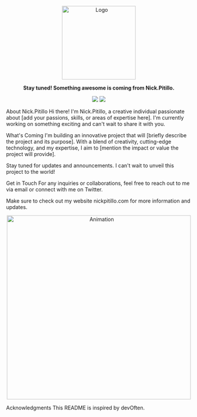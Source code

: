 <p align="center">
  <img src="https://your-image-url.com" alt="Logo" width="200">
</p>
<p align="center">
  <strong>Stay tuned! Something awesome is coming from Nick.Pitillo.</strong>
</p>
<p align="center">
  <a href="mailto:your-email@example.com" target="_blank"><img src="https://img.shields.io/badge/Contact-Email-blue?style=for-the-badge&logo=gmail&logoColor=white"></a>
  <a href="https://twitter.com/your-twitter" target="_blank"><img src="https://img.shields.io/badge/Follow-Twitter-1DA1F2?style=for-the-badge&logo=twitter&logoColor=white"></a>
</p>
About Nick.Pitillo
Hi there! I'm Nick.Pitillo, a creative individual passionate about [add your passions, skills, or areas of expertise here]. I'm currently working on something exciting and can't wait to share it with you.

What's Coming
I'm building an innovative project that will [briefly describe the project and its purpose]. With a blend of creativity, cutting-edge technology, and my expertise, I aim to [mention the impact or value the project will provide].

Stay tuned for updates and announcements. I can't wait to unveil this project to the world!

Get in Touch
For any inquiries or collaborations, feel free to reach out to me via email or connect with me on Twitter.

Make sure to check out my website nickpitillo.com for more information and updates.

<p align="center">
  <img src="https://github.com/devOften/devOften/raw/master/assets/animation.gif" alt="Animation" width="500">
</p>
Acknowledgments
This README is inspired by devOften.
